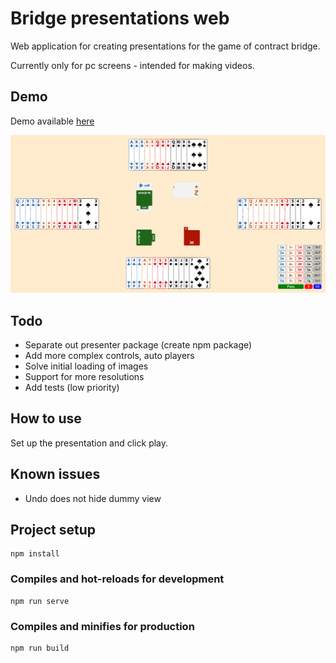 # Bridge presentations web

Web application for creating presentations for the game of contract bridge.

Currently only for pc screens - intended for making videos.

## Demo
Demo available [here](http://bp.zdenektomis.eu/)

![Preview](preview.png)

## Todo

- Separate out presenter package (create npm package)
- Add more complex controls, auto players
- Solve initial loading of images
- Support for more resolutions
- Add tests (low priority)

## How to use

Set up the presentation and click play.

## Known issues

- Undo does not hide dummy view

## Project setup
```
npm install
```

### Compiles and hot-reloads for development
```
npm run serve
```

### Compiles and minifies for production
```
npm run build
```

